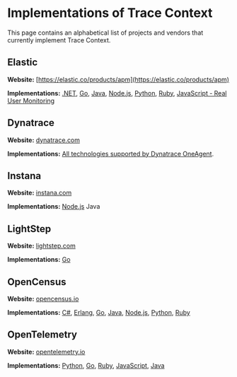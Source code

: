 # Implementations of Trace Context

This page contains an alphabetical list of projects and vendors that currently implement Trace Context.

## Elastic

**Website:** [https://elastic.co/products/apm](https://elastic.co/products/apm)

**Implementations:**
[.NET](https://github.com/elastic/apm-agent-dotnet/blob/700754909b1ac522796294b99adcc98063efcf42/src/Elastic.Apm/DistributedTracing/TraceParent.cs),
[Go](https://github.com/elastic/apm-agent-go/blob/0e868bf43005f3f5b3786101960137d7c8760361/module/apmhttp/traceheaders.go),
[Java](https://github.com/elastic/apm-agent-java/blob/e4cdde0b860ff37ea57e0ca083c62b319c0ee940/apm-agent-core/src/main/java/co/elastic/apm/agent/impl/transaction/TraceContext.java),
[Node.js](https://github.com/elastic/node-traceparent),
[Python](https://github.com/elastic/apm-agent-python/blob/50dce143ae15f6c592a70cb858a8c4721dd80ef5/elasticapm/utils/disttracing.py),
[Ruby](https://github.com/elastic/apm-agent-ruby/blob/b68f1f12ae48a5c6e757241c65de97a98488ee6a/lib/elastic_apm/trace_context.rb),
[JavaScript - Real User Monitoring](https://github.com/elastic/apm-agent-rum-js)

## Dynatrace
**Website:** [dynatrace.com](https://www.dynatrace.com)

**Implementations:**
[All technologies supported by Dynatrace OneAgent](https://www.dynatrace.com/news/blog/distributed-tracing-with-w3c-trace-context-for-improved-end-to-end-visibility-eap/).

## Instana
**Website:** [instana.com](https://www.instana.com)

**Implementations:**
[Node.js](https://github.com/instana/nodejs-sensor)
Java

## LightStep
**Website:** [lightstep.com](https://lightstep.com)

**Implementations:**
[Go](https://github.com/lightstep/tracecontext.go)

## OpenCensus
**Website:** [opencensus.io](https://opencensus.io)

**Implementations:**
[C#](https://github.com/census-instrumentation/opencensus-csharp/blob/4a8ddf6727eafda97a06c7c30d8a4fc2ec8b8e2f/src/OpenCensus/Trace/Propagation/TraceContextFormat.cs),
[Erlang](https://github.com/census-instrumentation/opencensus-erlang/blob/b3ab781b060b15a3cacbf43717c3aeb0c90c4a08/src/oc_propagation_http_tracecontext.erl),
[Go](https://github.com/census-instrumentation/opencensus-go/blob/ae11cd04b7789fa938bb4f0e696fd6bd76463fa4/plugin/ochttp/propagation/tracecontext/propagation.go),
[Java](https://github.com/census-instrumentation/opencensus-java/blob/e5e9d9224a1c9c5ee981981cf29e86662aef08c6/impl_core/src/main/java/io/opencensus/implcore/trace/propagation/TraceContextFormat.java),
[Node.js](https://github.com/census-instrumentation/opencensus-node/blob/fa97a9b6f19b97e1038ffa9e1be4b407f3844df2/packages/opencensus-propagation-tracecontext/src/tracecontext-format.ts),
[Python](https://github.com/census-instrumentation/opencensus-python/blob/2aef803e4a786fe0ffb14b168a8458283ccd72a0/opencensus/trace/propagation/trace_context_http_header_format.py),
[Ruby](https://github.com/census-instrumentation/opencensus-ruby/blob/8cb9771b218e440e825c99981ea405d40f735926/lib/opencensus/trace/formatters/trace_context.rb)

## OpenTelemetry
**Website:** [opentelemetry.io](https://opentelemetry.io)

**Implementations:**
[Python](https://github.com/open-telemetry/opentelemetry-python/blob/dbb3be802bae8e4e5c36748869dbc789e50de217/opentelemetry-api/src/opentelemetry/trace/__init__.py),
[Go](https://github.com/open-telemetry/opentelemetry-go/blob/3362421c9b41feb586ab003857894d470be57169/plugin/httptrace/httptrace.go),
[Ruby](https://github.com/open-telemetry/opentelemetry-ruby/blob/741ca61a934b05ecbaedffa56a830dc1821ca9a1/api/lib/opentelemetry/distributed_context/propagation/trace_parent.rb),
[JavaScript](https://github.com/open-telemetry/opentelemetry-js/blob/a49e7abdab3e313ad2b50a9445a885b3fd0d4783/packages/opentelemetry-core/src/context/propagation/HttpTraceContext.ts),
[Java](https://github.com/open-telemetry/opentelemetry-java/blob/63109827ea3ceba7aa099d1d0a612741a887dbac/api/src/main/java/io/opentelemetry/trace/propagation/HttpTraceContext.java)
